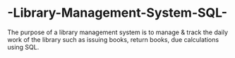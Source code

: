 # -Library-Management-System-SQL-
The purpose of a library management system is to manage &amp; track the daily work of the library such as issuing books, return books, due calculations using SQL.
